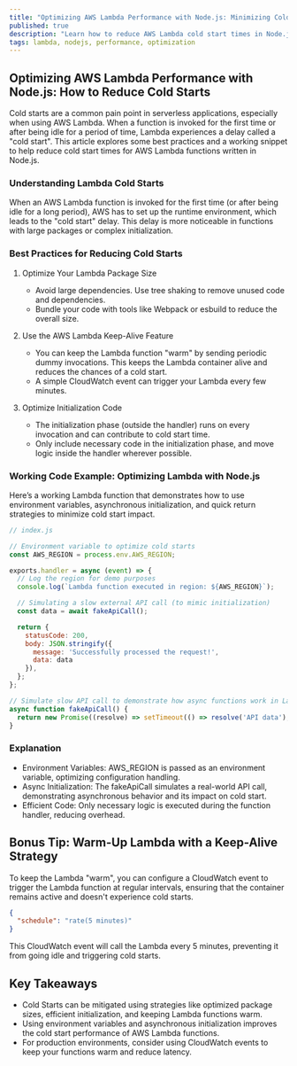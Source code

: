 ```yaml
---
title: "Optimizing AWS Lambda Performance with Node.js: Minimizing Cold Start Latency"
published: true
description: "Learn how to reduce AWS Lambda cold start times in Node.js applications with best practices, code examples, and a simple keep-alive strategy."
tags: lambda, nodejs, performance, optimization
---
```


## Optimizing AWS Lambda Performance with Node.js: How to Reduce Cold Starts

Cold starts are a common pain point in serverless applications, especially when using AWS Lambda. When a function is invoked for the first time or after being idle for a period of time, Lambda experiences a delay called a "cold start". This article explores some best practices and a working snippet to help reduce cold start times for AWS Lambda functions written in Node.js.

### Understanding Lambda Cold Starts

When an AWS Lambda function is invoked for the first time (or after being idle for a long period), AWS has to set up the runtime environment, which leads to the "cold start" delay. This delay is more noticeable in functions with large packages or complex initialization.

### Best Practices for Reducing Cold Starts

1. Optimize Your Lambda Package Size

    - Avoid large dependencies. Use tree shaking to remove unused code and dependencies.
    - Bundle your code with tools like Webpack or esbuild to reduce the overall size.

2. Use the AWS Lambda Keep-Alive Feature

    - You can keep the Lambda function "warm" by sending periodic dummy invocations. This keeps the Lambda container alive and reduces the chances of a cold start.
    - A simple CloudWatch event can trigger your Lambda every few minutes.

3. Optimize Initialization Code

    - The initialization phase (outside the handler) runs on every invocation and can contribute to cold start time.
    - Only include necessary code in the initialization phase, and move logic inside the handler wherever possible.

### Working Code Example: Optimizing Lambda with Node.js

Here’s a working Lambda function that demonstrates how to use environment variables, asynchronous initialization, and quick return strategies to minimize cold start impact.

```javascript
// index.js

// Environment variable to optimize cold starts
const AWS_REGION = process.env.AWS_REGION;

exports.handler = async (event) => {
  // Log the region for demo purposes
  console.log(`Lambda function executed in region: ${AWS_REGION}`);

  // Simulating a slow external API call (to mimic initialization)
  const data = await fakeApiCall();

  return {
    statusCode: 200,
    body: JSON.stringify({
      message: 'Successfully processed the request!',
      data: data
    }),
  };
};

// Simulate slow API call to demonstrate how async functions work in Lambda
async function fakeApiCall() {
  return new Promise((resolve) => setTimeout(() => resolve('API data'), 200));
}
```

### Explanation

- Environment Variables: AWS_REGION is passed as an environment variable, optimizing configuration handling.
- Async Initialization: The fakeApiCall simulates a real-world API call, demonstrating asynchronous behavior and its impact on cold start.
- Efficient Code: Only necessary logic is executed during the function handler, reducing overhead.

## Bonus Tip: Warm-Up Lambda with a Keep-Alive Strategy

To keep the Lambda "warm", you can configure a CloudWatch event to trigger the Lambda function at regular intervals, ensuring that the container remains active and doesn't experience cold starts.

```json
{
  "schedule": "rate(5 minutes)"
}
```

This CloudWatch event will call the Lambda every 5 minutes, preventing it from going idle and triggering cold starts.

## Key Takeaways

- Cold Starts can be mitigated using strategies like optimized package sizes, efficient initialization, and keeping Lambda functions warm.
- Using environment variables and asynchronous initialization improves the cold start performance of AWS Lambda functions.
- For production environments, consider using CloudWatch events to keep your functions warm and reduce latency.
